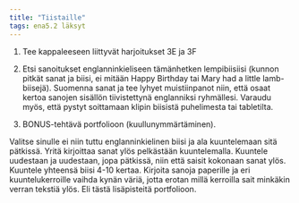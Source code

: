 ```yaml
---
title: "Tiistaille"
tags: ena5.2 läksyt
---
```


1. Tee kappaleeseen liittyvät harjoitukset 3E ja 3F

2. Etsi sanoitukset englanninkieliseen tämänhetken lempibiisiisi (kunnon pitkät sanat ja biisi, ei mitään Happy Birthday tai Mary had a little lamb-biisejä). Suomenna sanat ja tee lyhyet muistiinpanot niin, että osaat kertoa sanojen sisällön tiivistettynä englanniksi ryhmällesi. Varaudu myös, että pystyt soittamaan klipin biisistä puhelimesta tai tabletilta.

3. BONUS-tehtävä portfolioon (kuullunymmärtäminen).

Valitse sinulle ei niin tuttu englanninkielinen biisi ja ala kuuntelemaan sitä pätkissä. Yritä kirjoittaa sanat ylös pelkästään kuuntelemalla. Kuuntele uudestaan ja uudestaan, jopa pätkissä, niin että saisit kokonaan sanat ylös. Kuuntele yhteensä biisi 4-10 kertaa. Kirjoita sanoja paperille ja eri kuuntelukerroille vaihda kynän väriä, jotta erotan millä kerroilla sait minkäkin verran tekstiä ylös. Eli tästä lisäpisteitä portfolioon.
